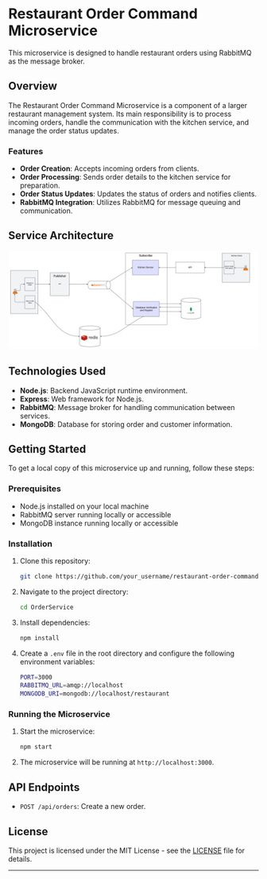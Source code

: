 # Restaurant Order Command Microservice

This microservice is designed to handle restaurant orders using RabbitMQ as the message broker.

## Overview

The Restaurant Order Command Microservice is a component of a larger restaurant management system. Its main responsibility is to process incoming orders, handle the communication with the kitchen service, and manage the order status updates.

### Features

- **Order Creation**: Accepts incoming orders from clients.
- **Order Processing**: Sends order details to the kitchen service for preparation.
- **Order Status Updates**: Updates the status of orders and notifies clients.
- **RabbitMQ Integration**: Utilizes RabbitMQ for message queuing and communication.

## Service Architecture

![Service Architecture](https://github.com/oliverigor27/oliverigor27/blob/main/Images/order-ease-arch.jpeg)

## Technologies Used

- **Node.js**: Backend JavaScript runtime environment.
- **Express**: Web framework for Node.js.
- **RabbitMQ**: Message broker for handling communication between services.
- **MongoDB**: Database for storing order and customer information.

## Getting Started

To get a local copy of this microservice up and running, follow these steps:

### Prerequisites

- Node.js installed on your local machine
- RabbitMQ server running locally or accessible
- MongoDB instance running locally or accessible

### Installation

1. Clone this repository:
   ```sh
   git clone https://github.com/your_username/restaurant-order-command.git
   ```

2. Navigate to the project directory:
   ```sh
   cd OrderService
   ```

3. Install dependencies:
   ```sh
   npm install
   ```

4. Create a `.env` file in the root directory and configure the following environment variables:
   ```sh
   PORT=3000
   RABBITMQ_URL=amqp://localhost
   MONGODB_URI=mongodb://localhost/restaurant
   ```

### Running the Microservice

1. Start the microservice:
   ```sh
   npm start
   ```

2. The microservice will be running at `http://localhost:3000`.

## API Endpoints

- `POST /api/orders`: Create a new order.

## License

This project is licensed under the MIT License - see the [LICENSE](LICENSE) file for details.

---
